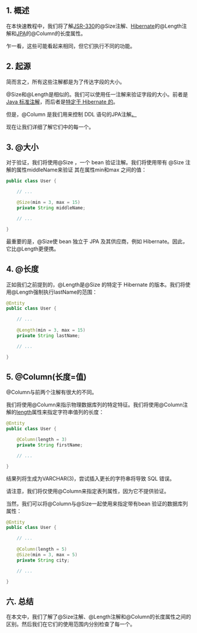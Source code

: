 ## 1. 概述

在本快速教程中，我们将了解[JSR-330](https://www.baeldung.com/javax-validation)的@Size注解、[Hibernate](https://www.baeldung.com/hibernate-4-spring)的@Length注解和[JPA](https://www.baeldung.com/the-persistence-layer-with-spring-data-jpa)的@Column的长度属性。

乍一看，这些可能看起来相同，但它们执行不同的功能。

## 2. 起源

简而言之，所有这些注解都是为了传达字段的大小。

@Size和@Length是相似的。我们可以使用任一注解来验证字段的大小。前者是[Java 标准注解](https://docs.oracle.com/javaee/7/tutorial/bean-validation001.htm)，而后者是[特定于 Hibernate 的](http://docs.jboss.org/ejb3/app-server/HibernateAnnotations/api/org/hibernate/validator/Length.html)。

但是，@Column 是我们用来控制 DDL 语句的JPA注解[。](https://docs.oracle.com/javaee/7/api/javax/persistence/Column.html)

现在让我们详细了解它们中的每一个。

## 3. @大小

对于验证，我们将使用@Size ，一个 bean 验证注解。我们将使用带有 @Size 注解的属性middleName来验证 其在属性min和max 之间的值：

```java
public class User {

    // ...

    @Size(min = 3, max = 15)
    private String middleName;

    // ...

}
```

最重要的是，@Size使 bean 独立于 JPA 及其供应商，例如 Hibernate。因此，它比@Length更便携。

## 4. @长度

正如我们之前提到的，@Length是@Size 的特定于 Hibernate 的版本。我们将使用@Length强制执行lastName的范围：

```java
@Entity
public class User {

    // ...
      
    @Length(min = 3, max = 15)
    private String lastName;

    // ...

}
```

## 5. @Column(长度=值)

@Column与前两个注解有很大的不同。

我们将使用@Column来指示物理数据库列的特定特征。我们将使用@Column注解的[length](http://java.sun.com/javaee/5/docs/api/javax/persistence/Column.html#length())属性来指定字符串值列的长度：

```java
@Entity
public class User {

    @Column(length = 3)
    private String firstName;

    // ...

}
```

结果列将生成为VARCHAR(3)，尝试插入更长的字符串将导致 SQL 错误。

请注意，我们将仅使用@Column来指定表列属性，因为它不提供验证。

当然，我们可以将@Column与@Size一起使用来指定带有bean 验证的数据库列属性：

```java
@Entity
public class User {

    // ... 
    
    @Column(length = 5)
    @Size(min = 3, max = 5)
    private String city;

    // ...

}
```

## 六. 总结

在本文中，我们了解了@Size注解、@Length注解和@Column的长度属性之间的区别。然后我们在它们的使用范围内分别检查了每一个。